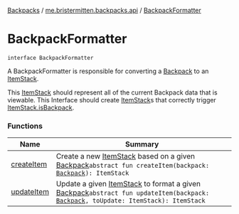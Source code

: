 [Backpacks](../../index.md) / [me.bristermitten.backpacks.api](../index.md) / [BackpackFormatter](./index.md)

# BackpackFormatter

`interface BackpackFormatter`

A BackpackFormatter is responsible for converting a [Backpack](../-backpack/index.md) to an [ItemStack](#).

This [ItemStack](#) should represent all of the current Backpack data that is viewable.
This Interface should create [ItemStack](#)s that correctly trigger [ItemStack.isBackpack](../../me.bristermitten.backpacks.utils/org.bukkit.inventory.-item-stack/is-backpack.md).

### Functions

| Name | Summary |
|---|---|
| [createItem](create-item.md) | Create a new [ItemStack](#) based on a given [Backpack](../-backpack/index.md)`abstract fun createItem(backpack: `[`Backpack`](../-backpack/index.md)`): ItemStack` |
| [updateItem](update-item.md) | Update a given [ItemStack](#) to format a given [Backpack](../-backpack/index.md)`abstract fun updateItem(backpack: `[`Backpack`](../-backpack/index.md)`, toUpdate: ItemStack): ItemStack` |
